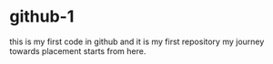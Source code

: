 # github-1
this is my first  code in github and it is my first repository
my journey towards placement starts from here.
